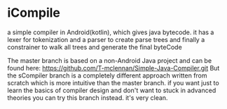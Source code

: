 # iCompile
a simple compiler in Android(kotlin), which gives java bytecode. 
it has a lexer for tokenization and a parser to create parse trees 
and finally a constrainer to walk all trees and generate the final byteCode

The master branch is based on a non-Android Java project and can be found here: https://github.com/T-mclennan/Simple-Java-Compiler.git 
But the sCompiler branch is a completely different approach written from scratch which is more intuitive than the master branch. if you want just to learn the basics of compiler design and don't want to stuck in advanced theories you can try this branch instead. it's very clean.

